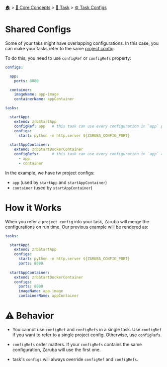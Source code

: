 <!--startTocHeader-->
[🏠](../../../README.md) > [🧠 Core Concepts](../../README.md) > [🔨 Task](../README.md) > [⚙️ Task Configs](README.md)
# Shared Configs
<!--endTocHeader-->

Some of your taks might have overlapping configurations. In this case, you can make your tasks refer to the same [project config](../../project/project-configs.md).

To do this, you need to use `configRef` or `configRefs` property:

```yaml
configs:

  app:
    ports: 8080

  container:
    imageName: app-image
    containerName: appContainer

tasks:

  startApp:
    extend: zrbStartApp
    configRef: app   # this task can use every configuration in `app` project config.
    configs:
      start: python -m http.server ${ZARUBA_CONFIG_PORT}
  
  startAppContainer:
    extend: zrbStartDockerContainer
    configRefs:      # this task can use every configuration in `app` and `container` project config.
      - app
      - container
```

In the example, we have tw project configs:

* `app` (used by `startApp` and `startAppContainer`)
* `container` (used by `startAppContainer`)

# How it Works

When you refer a `project config` into your task, Zaruba will merge the configurations on run time. Our previous example will be rendered as:

```yaml
tasks:

  startApp:
    extend: zrbStartApp
    configs:
      start: python -m http.server ${ZARUBA_CONFIG_PORT}
      ports: 8080
  
  startAppContainer:
    extend: zrbStartDockerContainer
    configs:
      ports: 8080
      imageName: app-image
      containerName: appContainer
```

# ⚠️ Behavior

* You cannot use `configRef` and `configRefs` in a single task. Use `configRef` if you want to refer to a single project config. Otherwise, use `configRefs`.

* `configRefs` order matters. If your `configRefs` contains the same configuration, Zaruba will use the first one.

* task's `configs` will always override `configRef` and `configRefs`.


<!--startTocSubTopic-->
<!--endTocSubTopic-->